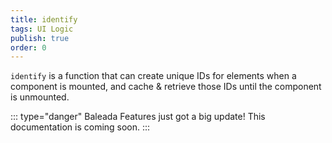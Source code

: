```yaml
---
title: identify
tags: UI Logic
publish: true
order: 0
---
```


`identify` is a function that can create unique IDs for elements when a component is mounted, and cache & retrieve those IDs until the component is unmounted.

::: type="danger"
Baleada Features just got a big update! This documentation is coming soon.
:::
